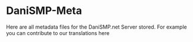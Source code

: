 # DaniSMP-Meta
Here are all metadata files for the DaniSMP.net Server stored. For example you can contribute to our translations here
